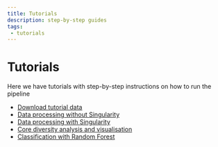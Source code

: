 ```yaml
---
title: Tutorials
description: step-by-step guides
tags:
 - tutorials
---
```


# Tutorials

Here we have tutorials with step-by-step instructions on how to run the pipeline

 - [Download tutorial data](tutorial-download-data)
 - [Data processing without Singularity](tutorial-no-singularity)
 - [Data processing with Singularity](tutorial-with-singularity)
 - [Core diversity analysis and visualisation](core-diversity-analysis-visualisation)
 - [Classification with Random Forest](classification-random-forest)

<!-- Would you like to see another question type, or another kind of extra? Please [open an issue]({{ site.repo }}/issues/new). -->
